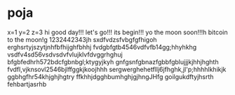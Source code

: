 # poja
x=1
y=2
z=3
hi
good day!!!
let's go!!!
its begin!!!
yo the moon soon!!!h
bitcoin to the moon!g
1232442343jh
sxdfvdzsfvbgfgfhigoh
erghsrtyjszytjnhfbfhijghfbhhj
fvdgbfgtb4546vdfvfb14gg;hhyhkhg
vsdfv4sd56vsdvsdvfvlujklvfdvggrhghuj
bfgbfedhrh572bdcfgbnbgl;ktygyjkyh
 gnfgsnfgbnazfgbbfgblujjjkjhhjhghth
fvdfl,vjknsovl2546bjlffggkjkoojhhh
sergwerghehetfllj6jfhghk,jl'p;hhhhlkhikjk
ggbhgfhr54khjghjhgtry
ffkhhjdgghbumhghjgjhngJHfg
goilgukdftyjhsrth
fehbartjasrhb
